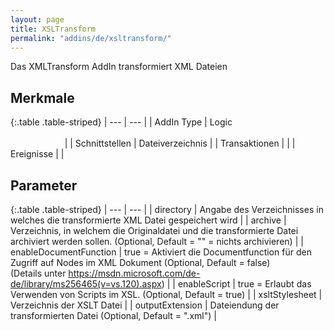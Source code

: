 ```yaml
---
layout: page
title: XSLTransform
permalink: "addins/de/xsltransform/"
---
```


Das XMLTransform AddIn transformiert XML Dateien

## Merkmale

{:.table .table-striped}
| --- | --- |
| AddIn Type | Logic &nbsp;&nbsp;&nbsp;&nbsp;&nbsp;&nbsp;&nbsp;&nbsp;&nbsp;&nbsp;&nbsp;&nbsp;&nbsp;&nbsp;&nbsp;&nbsp;&nbsp;&nbsp;&nbsp;&nbsp;&nbsp;&nbsp;&nbsp;&nbsp;&nbsp;&nbsp;&nbsp;&nbsp;&nbsp;&nbsp;&nbsp;&nbsp;&nbsp;&nbsp;&nbsp;&nbsp;&nbsp;&nbsp;&nbsp;&nbsp;&nbsp;&nbsp;&nbsp;&nbsp;&nbsp;&nbsp;&nbsp;&nbsp;&nbsp;&nbsp;&nbsp;&nbsp;&nbsp;&nbsp;&nbsp;&nbsp;&nbsp;&nbsp;&nbsp;&nbsp;&nbsp;&nbsp;&nbsp;&nbsp;&nbsp;&nbsp;&nbsp;&nbsp;&nbsp;&nbsp;&nbsp;&nbsp;&nbsp;&nbsp;&nbsp;&nbsp;&nbsp;&nbsp;&nbsp;&nbsp;&nbsp;&nbsp;&nbsp;&nbsp;&nbsp;&nbsp;&nbsp;&nbsp;&nbsp;&nbsp;&nbsp;&nbsp;&nbsp;&nbsp;&nbsp;&nbsp;&nbsp;&nbsp;&nbsp;&nbsp;&nbsp;&nbsp;&nbsp;&nbsp;&nbsp;&nbsp;&nbsp;&nbsp;&nbsp;&nbsp;&nbsp;&nbsp;&nbsp;&nbsp;&nbsp;&nbsp;&nbsp;&nbsp;&nbsp;&nbsp;&nbsp;&nbsp;&nbsp;&nbsp;&nbsp;&nbsp;&nbsp;&nbsp;&nbsp;&nbsp;&nbsp;&nbsp;&nbsp;&nbsp;&nbsp;&nbsp;&nbsp;&nbsp;&nbsp;&nbsp;&nbsp;&nbsp;&nbsp;&nbsp;&nbsp;&nbsp;&nbsp;&nbsp;&nbsp; |
| Schnittstellen | Dateiverzeichnis |
| Transaktionen |  |
| Ereignisse |  |


## Parameter

{:.table .table-striped}
| --- | --- |
| directory | Angabe des Verzeichnisses in welches die transformierte XML Datei gespeichert wird |
| archive | Verzeichnis, in welchem die Originaldatei und die transformierte Datei archiviert werden sollen. (Optional, Default = "" = nichts archivieren) |
| enableDocumentFunction | true = Aktiviert die Documentfunction für den Zugriff auf Nodes im XML Dokument (Optional, Default = false)<br />(Details unter <a href="https://msdn.microsoft.com/de-de/library/ms256465(v=vs.120).aspx" target="_blank">https://msdn.microsoft.com/de-de/library/ms256465(v=vs.120).aspx</a>) |
| enableScript | true = Erlaubt das Verwenden von Scripts im XSL. (Optional, Default = true) |
| xsltStylesheet | Verzeichnis der XSLT Datei |
| outputExtension | Dateiendung der transformierten Datei (Optional, Default = ".xml") |


<!-- 
## Anwendungsbeispiele 

ToDo
-->
